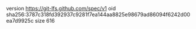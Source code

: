 version https://git-lfs.github.com/spec/v1
oid sha256:3787c318fd392937c9281f7ea144aa8825e98679ad86094f6242d00ea7d9925c
size 616
